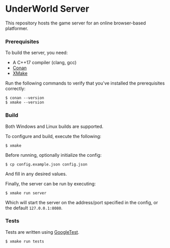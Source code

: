 # UnderWorld Server

This repository hosts the game server for an online browser-based platformer.

### Prerequisites

To build the server, you need:
* A C++17 compiler (clang, gcc)
* [Conan](https://conan.io/downloads.html)
* [XMake](https://xmake.io/#/getting_started?id=installation)

Run the following commands to verify that you've installed the prerequisites correctly:
```
$ conan --version
$ xmake --version
```

### Build

Both Windows and Linux builds are supported. 

To configure and build, execute the following:
```
$ xmake
```

Before running, optionally initialize the config:
```
$ cp config.example.json config.json
```
And fill in any desired values.

Finally, the server can be run by executing:
```
$ xmake run server
```
Which will start the server on the address/port specified in the config, or the default `127.0.0.1:8080`.

### Tests

Tests are written using [GoogleTest](https://github.com/google/googletest).

```
$ xmake run tests
```
